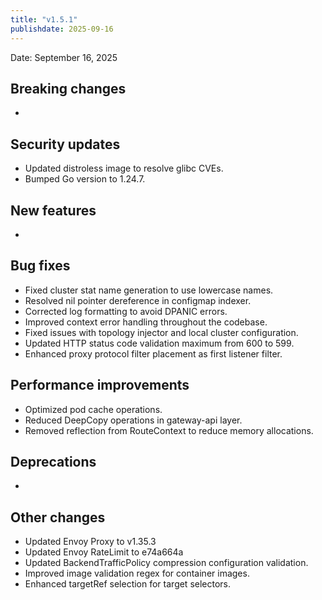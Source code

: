 ```yaml
---
title: "v1.5.1"
publishdate: 2025-09-16
---
```


Date: September 16, 2025

## Breaking changes
- 

## Security updates
- Updated distroless image to resolve glibc CVEs.
- Bumped Go version to 1.24.7.

## New features
- 

## Bug fixes
- Fixed cluster stat name generation to use lowercase names.
- Resolved nil pointer dereference in configmap indexer.
- Corrected log formatting to avoid DPANIC errors.
- Improved context error handling throughout the codebase.
- Fixed issues with topology injector and local cluster configuration.
- Updated HTTP status code validation maximum from 600 to 599.
- Enhanced proxy protocol filter placement as first listener filter.

## Performance improvements
- Optimized pod cache operations.
- Reduced DeepCopy operations in gateway-api layer.
- Removed reflection from RouteContext to reduce memory allocations.

## Deprecations
- 

## Other changes
- Updated Envoy Proxy to v1.35.3
- Updated Envoy RateLimit to e74a664a
- Updated BackendTrafficPolicy compression configuration validation.
- Improved image validation regex for container images.
- Enhanced targetRef selection for target selectors.

